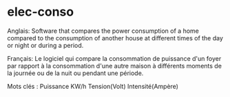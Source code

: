 # elec-conso
Anglais: Software that compares the power consumption of a home compared to the consumption of another house at different times of the day or night or during a period.

Français: Le logiciel qui compare la consommation de puissance d'un foyer par rapport à la consommation d'une autre maison à différents moments de la journée ou de la nuit ou pendant une période.

Mots clés :
Puissance KW/h
Tension(Volt)
Intensité(Ampère)
